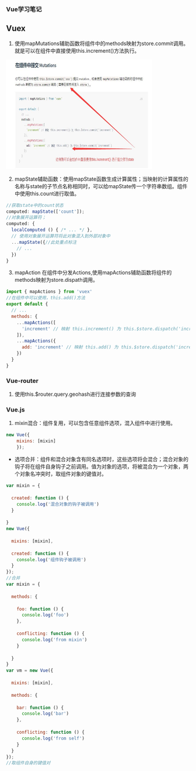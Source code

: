### Vue学习笔记

## Vuex

1. 使用mapMutations辅助函数将组件中的methods映射为store.commit调用。就是可以在组件中直接使用this.increment()方法执行。

<img src="./images/mutation.jpg" height="300" width="400">

2. mapState辅助函数：使用mapState函数生成计算属性；当映射的计算属性的名称与state的子节点名称相同时，可以给mapState传一个字符串数组。组件中使用this.count进行取值。

````javascript
//获取state中的count状态
computed: mapState(['count']);
//对象展开运算符；
computed: {
  localComputed () { /* ... */ },
  // 使用对象展开运算符将此对象混入到外部对象中
  ...mapState({//此处重点标注
    // ...
  })
}
````

3. mapAction 在组件中分发Actions,使用mapActions辅助函数将组件的methods映射为store.dispath调用。

````javascript
import { mapActions } from 'vuex'
//在组件中可以使用，this.add()方法
export default {
  // ...
  methods: {
    ...mapActions([
      'increment' // 映射 this.increment() 为 this.$store.dispatch('increment')
    ]),
    ...mapActions({
      add: 'increment' // 映射 this.add() 为 this.$store.dispatch('increment')
    })
  }
}
````


### Vue-router

1. 使用this.$router.query.geohash进行连接参数的查询

### Vue.js

1. mixin混合：组件复用，可以包含任意组件选项，混入组件中进行使用。

````javascript
new Vue({
    mixins: [mixin]
    });
````

  * 选项合并：组件和混合对象含有同名选项时，这些选项将会混合；混合对象的钩子将在组件自身钩子之前调用。值为对象的选项，将被混合为一个对象，两个对象名冲突时，取组件对象的键值对。

````javascript
var mixin = {

  created: function () {
    console.log('混合对象的钩子被调用')
  }

}
new Vue({

  mixins: [mixin],

  created: function () {
    console.log('组件钩子被调用')
  }
});
//合并
var mixin = {

  methods: {

    foo: function () {
      console.log('foo')
    },

    conflicting: function () {
      console.log('from mixin')
    }

  }
}
var vm = new Vue({

  mixins: [mixin],

  methods: {

    bar: function () {
      console.log('bar')
    },

    conflicting: function () {
      console.log('from self')
    }
  }
});
//取组件自身的键值对
````